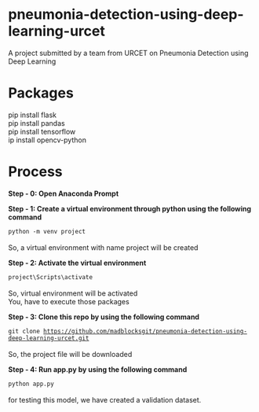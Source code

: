 # pneumonia-detection-using-deep-learning-urcet
A project submitted by a team from URCET on Pneumonia Detection using Deep Learning

# Packages
pip install flask <br/>
pip install pandas <br/>
pip install tensorflow <br/>
ip install opencv-python <br/>

# Process

<b>Step - 0: Open Anaconda Prompt</b>

<b>Step - 1: Create a virtual environment through python using the following command</b>

<code>python -m venv project</code> <br/><br/>
So, a virtual environment with name project will be created

<b>Step - 2: Activate the virtual environment</b>

<code>project\Scripts\activate</code> <br/> <br/>
So, virtual environment will be activated <br/>
You, have to execute those packages <br/>

<b>Step - 3: Clone this repo by using the following command</b>

<code>git clone https://github.com/madblocksgit/pneumonia-detection-using-deep-learning-urcet.git</code> <br/> <br/>
So, the project file will be downloaded

<b>Step - 4: Run app.py by using the following command</b>

<code>python app.py </code> <br/><br/>
for testing this model, we have created a validation dataset.
